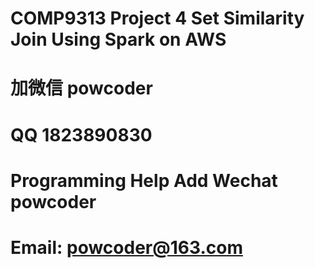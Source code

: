# COMP9313 Project 4 Set Similarity Join Using Spark on AWS
# 加微信 powcoder

# QQ 1823890830

# Programming Help Add Wechat powcoder

# Email: powcoder@163.com


